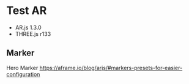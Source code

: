 # Test AR

- AR.js 1.3.0
- THREE.js r133

## Marker

Hero Marker
https://aframe.io/blog/arjs/#markers-presets-for-easier-configuration

